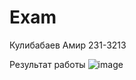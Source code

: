 # Exam

Кулибабаев Амир
231-3213

Результат работы
![image](https://github.com/user-attachments/assets/9fff0f96-db93-4700-95ae-98bba6546856)
